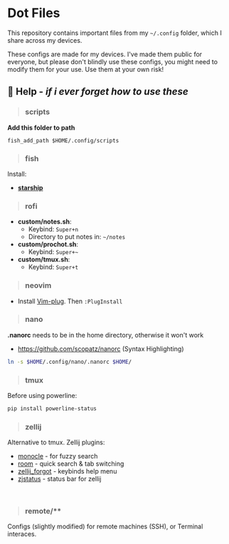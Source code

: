 # Dot Files
This repository contains important files from my `~/.config` folder, which I share across my devices.

These configs are made for my devices. I've made them public for everyone, but please don't blindly use these configs, you might need to modify them for your use. Use them at your own risk!

## 🛟 Help  - _if i ever forget how to use these_
> ### scripts
**Add this folder to path**
```
fish_add_path $HOME/.config/scripts
```

> ### fish
Install:
- [**starship**](https://starship.rs/)

> ### rofi
- **custom/notes.sh**:
  - Keybind: `Super+n`
  - Directory to put notes in: `~/notes`
- **custom/prochot.sh**:
  - Keybind: `Super+~`
- **custom/tmux.sh**:
  - Keybind: `Super+t`


> ### neovim
 - Install [Vim-plug](https://github.com/junegunn/vim-plug). Then `:PlugInstall`

> ### nano
**.nanorc** needs to be in the home directory, otherwise it won't work
- https://github.com/scopatz/nanorc (Syntax Highlighting)
```sh
ln -s $HOME/.config/nano/.nanorc $HOME/
```

> ### tmux
Before using powerline:
```sh
pip install powerline-status
```
> ### zellij
Alternative to tmux. Zellij plugins:
- [monocle](https://github.com/imsnif/monocle) - for fuzzy search
- [room](https://github.com/rvcas/room) - quick search & tab switching
- [zellij_forgot](https://github.com/karimould/zellij-forgot) - keybinds help menu
- [zjstatus](https://github.com/dj95/zjstatus) - status bar for zellij

<br>

> ### remote/**
Configs (slightly modified) for remote machines (SSH), or Terminal interaces.